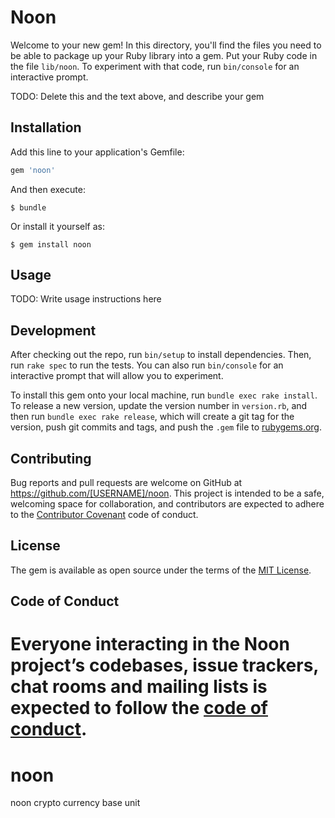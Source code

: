 # Noon

Welcome to your new gem! In this directory, you'll find the files you need to be able to package up your Ruby library into a gem. Put your Ruby code in the file `lib/noon`. To experiment with that code, run `bin/console` for an interactive prompt.

TODO: Delete this and the text above, and describe your gem

## Installation

Add this line to your application's Gemfile:

```ruby
gem 'noon'
```

And then execute:

    $ bundle

Or install it yourself as:

    $ gem install noon

## Usage

TODO: Write usage instructions here

## Development

After checking out the repo, run `bin/setup` to install dependencies. Then, run `rake spec` to run the tests. You can also run `bin/console` for an interactive prompt that will allow you to experiment.

To install this gem onto your local machine, run `bundle exec rake install`. To release a new version, update the version number in `version.rb`, and then run `bundle exec rake release`, which will create a git tag for the version, push git commits and tags, and push the `.gem` file to [rubygems.org](https://rubygems.org).

## Contributing

Bug reports and pull requests are welcome on GitHub at https://github.com/[USERNAME]/noon. This project is intended to be a safe, welcoming space for collaboration, and contributors are expected to adhere to the [Contributor Covenant](http://contributor-covenant.org) code of conduct.

## License

The gem is available as open source under the terms of the [MIT License](https://opensource.org/licenses/MIT).

## Code of Conduct

Everyone interacting in the Noon project’s codebases, issue trackers, chat rooms and mailing lists is expected to follow the [code of conduct](https://github.com/[USERNAME]/noon/blob/master/CODE_OF_CONDUCT.md).
=======
# noon
noon crypto currency base unit
